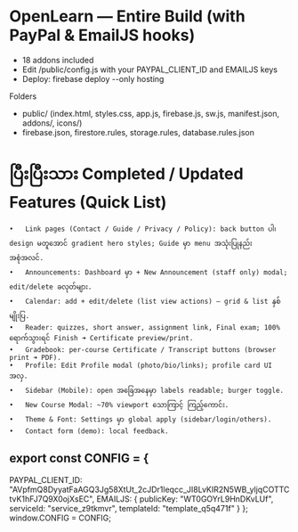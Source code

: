 # OpenLearn — Entire Build (with PayPal & EmailJS hooks)
- 18 addons included
- Edit /public/config.js with your PAYPAL_CLIENT_ID and EMAILJS keys
- Deploy: firebase deploy --only hosting

Folders
- public/ (index.html, styles.css, app.js, firebase.js, sw.js, manifest.json, addons/, icons/)
- firebase.json, firestore.rules, storage.rules, database.rules.json


# ပြီးပြီးသား Completed / Updated Features (Quick List)
	•	Link pages (Contact / Guide / Privacy / Policy): back button ပါ၊ design မတူအောင် gradient hero styles; Guide မှာ menu အသုံးပြုနည်း အစုံအလင်.
	•	Announcements: Dashboard မှာ + New Announcement (staff only) modal; edit/delete ခလုတ်များ.
	•	Calendar: add + edit/delete (list view actions) — grid & list နှစ်မျိုးပြ.
	•	Reader: quizzes, short answer, assignment link, Final exam; 100% ရောက်သွားရင် Finish ➜ Certificate preview/print.
	•	Gradebook: per-course Certificate / Transcript buttons (browser print ➜ PDF).
	•	Profile: Edit Profile modal (photo/bio/links); profile card UI အလှ.
	•	Sidebar (Mobile): open အခြေအနေမှာ labels readable; burger toggle.
	•	New Course Modal: ~70% viewport သောကြာင့် ကြည့်ကောင်း.
	•	Theme & Font: Settings မှာ global apply (sidebar/login/others).
	•	Contact form (demo): local feedback.


## export const CONFIG = {
  PAYPAL_CLIENT_ID: "AVpfmQ8DyyatFaAGQ3Jg58XtUt_2cJDr1leqcc_JI8LvKIR2N5WB_yljqCOTTCtvK1hFJ7Q9X0ojXsEC",
  EMAILJS: {
    publicKey: "WT0GOYrL9HnDKvLUf",
    serviceId: "service_z9tkmvr",
    templateId: "template_q5q471f"
  }
};
window.CONFIG = CONFIG;
